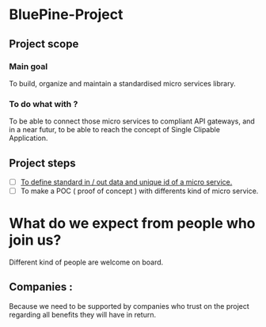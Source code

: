 # BluePine-Project
## Project scope
### Main goal
To build, organize and maintain a standardised micro services library.
### To do what with ?
To be able to connect those micro services to compliant API gateways, and in a near futur, to be able to reach the concept of Single Clipable Application. 
## Project steps
- [ ] [To define standard in / out data and unique id of a micro service.](/wiki/In---out--data-exchange-standard-of-a-micro-service)
- [ ] To make a POC ( proof of concept ) with differents kind of micro service.
# What do we expect from people who join us?
Different kind of people are welcome on board.
## Companies :
Because we need to be supported by companies who trust on the project regarding all benefits they will have in return.
